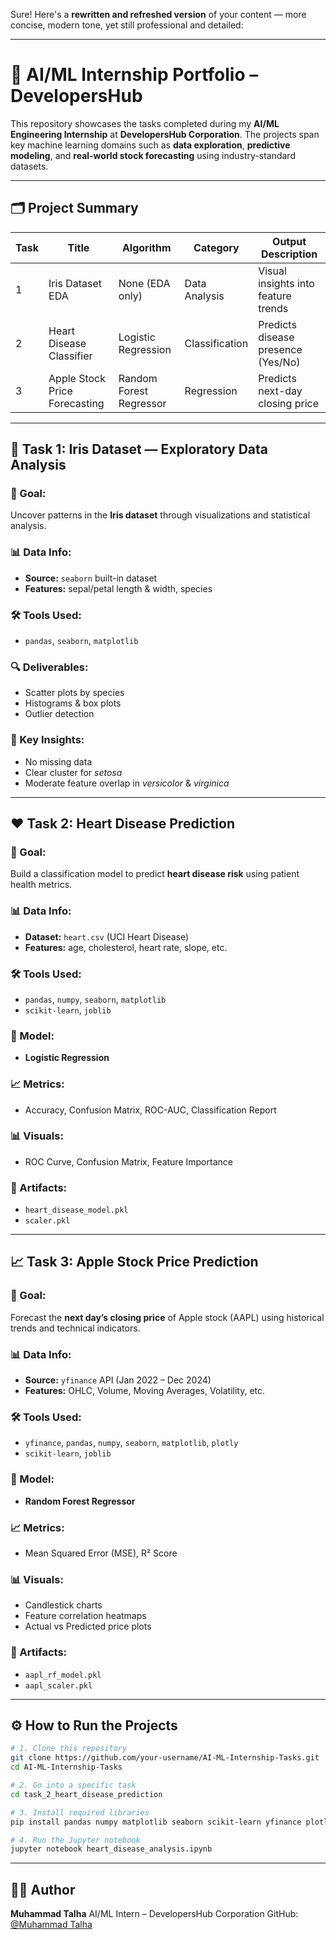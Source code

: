 Sure! Here's a **rewritten and refreshed version** of your content — more concise, modern tone, yet still professional and detailed:

---

# 🤖 AI/ML Internship Portfolio – DevelopersHub

This repository showcases the tasks completed during my **AI/ML Engineering Internship** at **DevelopersHub Corporation**. The projects span key machine learning domains such as **data exploration**, **predictive modeling**, and **real-world stock forecasting** using industry-standard datasets.

---

## 🗂️ Project Summary

| Task | Title                         | Algorithm               | Category       | Output Description                  |
| ---- | ----------------------------- | ----------------------- | -------------- | ----------------------------------- |
| 1    | Iris Dataset EDA              | None (EDA only)         | Data Analysis  | Visual insights into feature trends |
| 2    | Heart Disease Classifier      | Logistic Regression     | Classification | Predicts disease presence (Yes/No)  |
| 3    | Apple Stock Price Forecasting | Random Forest Regressor | Regression     | Predicts next-day closing price     |

---

## 🌼 Task 1: Iris Dataset — Exploratory Data Analysis

### 🎯 Goal:

Uncover patterns in the **Iris dataset** through visualizations and statistical analysis.

### 📊 Data Info:

* **Source:** `seaborn` built-in dataset
* **Features:** sepal/petal length & width, species

### 🛠️ Tools Used:

* `pandas`, `seaborn`, `matplotlib`

### 🔍 Deliverables:

* Scatter plots by species
* Histograms & box plots
* Outlier detection

### 🧠 Key Insights:

* No missing data
* Clear cluster for *setosa*
* Moderate feature overlap in *versicolor* & *virginica*

---

## ❤️ Task 2: Heart Disease Prediction

### 🎯 Goal:

Build a classification model to predict **heart disease risk** using patient health metrics.

### 📊 Data Info:

* **Dataset:** `heart.csv` (UCI Heart Disease)
* **Features:** age, cholesterol, heart rate, slope, etc.

### 🛠️ Tools Used:

* `pandas`, `numpy`, `seaborn`, `matplotlib`
* `scikit-learn`, `joblib`

### 🤖 Model:

* **Logistic Regression**

### 📈 Metrics:

* Accuracy, Confusion Matrix, ROC-AUC, Classification Report

### 📊 Visuals:

* ROC Curve, Confusion Matrix, Feature Importance

### 💾 Artifacts:

* `heart_disease_model.pkl`
* `scaler.pkl`

---

## 📈 Task 3: Apple Stock Price Prediction

### 🎯 Goal:

Forecast the **next day’s closing price** of Apple stock (AAPL) using historical trends and technical indicators.

### 📊 Data Info:

* **Source:** `yfinance` API (Jan 2022 – Dec 2024)
* **Features:** OHLC, Volume, Moving Averages, Volatility, etc.

### 🛠️ Tools Used:

* `yfinance`, `pandas`, `numpy`, `seaborn`, `matplotlib`, `plotly`
* `scikit-learn`, `joblib`

### 🤖 Model:

* **Random Forest Regressor**

### 📈 Metrics:

* Mean Squared Error (MSE), R² Score

### 📊 Visuals:

* Candlestick charts
* Feature correlation heatmaps
* Actual vs Predicted price plots

### 💾 Artifacts:

* `aapl_rf_model.pkl`
* `aapl_scaler.pkl`

---

## ⚙️ How to Run the Projects

```bash
# 1. Clone this repository
git clone https://github.com/your-username/AI-ML-Internship-Tasks.git
cd AI-ML-Internship-Tasks

# 2. Go into a specific task
cd task_2_heart_disease_prediction

# 3. Install required libraries
pip install pandas numpy matplotlib seaborn scikit-learn yfinance plotly joblib

# 4. Run the Jupyter notebook
jupyter notebook heart_disease_analysis.ipynb
```

---

## 🙋‍♂️ Author

**Muhammad Talha**
AI/ML Intern – DevelopersHub Corporation
GitHub: [@Muhammad Talha](https://github.com/Muhammad-Talha-000)
